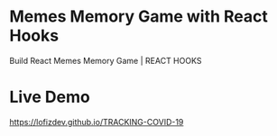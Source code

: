 # Memes Memory Game with React Hooks

Build React Memes Memory Game | REACT HOOKS



# Live Demo
https://lofizdev.github.io/TRACKING-COVID-19
